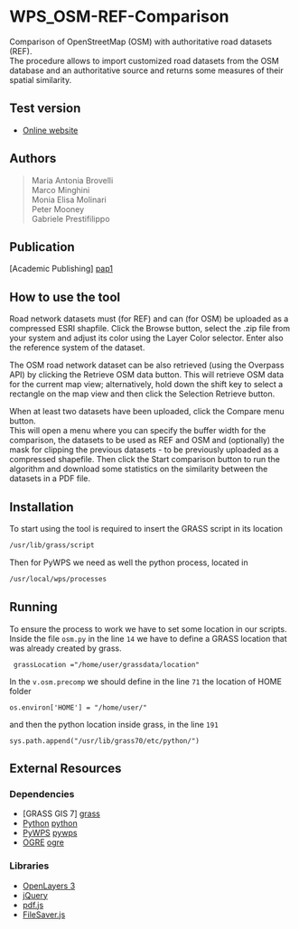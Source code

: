 # WPS_OSM-REF-Comparison
Comparison of OpenStreetMap (OSM) with authoritative road datasets (REF).  
The procedure allows to import customized road datasets from the OSM database and an authoritative source and returns some measures of their spatial similarity.

## Test version
* [Online website](131.175.143.84/WPS/)  


## Authors
>Maria Antonia Brovelli  
>Marco Minghini  
>Monia Elisa Molinari   
>Peter Mooney  
>Gabriele Prestifilippo  

## Publication
  [Academic Publishing] [pap1]


## How to use the tool
Road network datasets must (for REF) and can (for OSM) be uploaded as a compressed ESRI shapfile.   Click the Browse button, select the .zip file from your system and adjust its color using the Layer Color selector. Enter also the reference system of the dataset.

The OSM road network dataset can be also retrieved (using the Overpass API) by clicking the Retrieve OSM data button. This will retrieve OSM data for the current map view; alternatively, hold down the shift key to select a rectangle on the map view and then click the Selection Retrieve button.

When at least two datasets have been uploaded, click the Compare menu button.  
This will open a menu where you can specify the buffer width for the comparison, the datasets to be used as REF and OSM and (optionally) the mask for clipping the previous datasets - to be previously uploaded as a compressed shapefile. Then click the Start comparison button to run the algorithm and download some statistics on the similarity between the datasets in a PDF file.

## Installation
To start using the tool is required to insert the GRASS script in its location
```sh
/usr/lib/grass/script
```

Then for PyWPS we need as well the python process, located in 
```sh
/usr/local/wps/processes
```
## Running
To ensure the process to work we have to set some location in our scripts.  
Inside the file `osm.py` in the line `14` we have to define a GRASS location that was already created by grass.
```
 grassLocation ="/home/user/grassdata/location"
```
In the `v.osm.precomp` we should define in the line `71` the location of HOME folder
```
os.environ['HOME'] = "/home/user/"
```
and then the python location inside grass, in the line `191`
```
sys.path.append("/usr/lib/grass70/etc/python/")
```

## External Resources 
### Dependencies

* [GRASS GIS 7] [grass]  
* [Python] [python]  
* [PyWPS] [pywps]  
* [OGRE] [ogre]  


### Libraries
* [OpenLayers 3](http://openlayers.org/en/v3.4.0/examples)  
* [jQuery](https://jquery.com/)  
* [pdf.js](https://github.com/mozilla/pdf.js.git)  
* [FileSaver.js](https://github.com/eligrey/FileSaver.js.git)

[grass]: <https://grass.osgeo.org/grass7/>
[pap1]: <http://geomatica.como.polimi.it/workbooks/n12/FOSS4G-eu15_submission_70.pdf>
[ogre]: <http://ogre.adc4gis.com/>
[python]: <https://www.python.org/>
[pywps]: <http://pywps.wald.intevation.org/>
